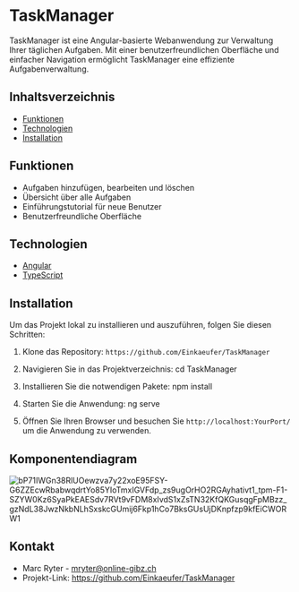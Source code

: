 # TaskManager

TaskManager ist eine Angular-basierte Webanwendung zur Verwaltung Ihrer täglichen Aufgaben. Mit einer benutzerfreundlichen Oberfläche und einfacher Navigation ermöglicht TaskManager eine effiziente Aufgabenverwaltung.

## Inhaltsverzeichnis

- [Funktionen](#funktionen)
- [Technologien](#technologien)
- [Installation](#installation)

## Funktionen

- Aufgaben hinzufügen, bearbeiten und löschen
- Übersicht über alle Aufgaben
- Einführungstutorial für neue Benutzer
- Benutzerfreundliche Oberfläche

## Technologien

- [Angular](https://angular.io/)
- [TypeScript](https://www.typescriptlang.org/)

## Installation

Um das Projekt lokal zu installieren und auszuführen, folgen Sie diesen Schritten:

1. Klone das Repository: `https://github.com/Einkaeufer/TaskManager`

2. Navigieren Sie in das Projektverzeichnis: cd TaskManager

3. Installieren Sie die notwendigen Pakete: npm install

4. Starten Sie die Anwendung: ng serve

5. Öffnen Sie Ihren Browser und besuchen Sie `http://localhost:YourPort/` um die Anwendung zu verwenden.

## Komponentendiagram

![bP71IWGn38RlUOewzva7y22xoE95FSY-G6ZZEcwRbabwqdrtYo85YIoTmxIGVFdp_zs9ugOrHO2RGAyhativt1_tpm-F1-SZYW0Kz6SyaPkEAESdv7RVt9vFDM8xIvdS1xZsTN32KfQKGusqgFpMBzz_gzNdL38JwzNkbNLhSxskcGUmij6Fkp1hCo7BksGUsUjDKnpfzp9kfEiCWORW1](https://github.com/Einkaeufer/TaskManager/assets/104210524/b323338e-edff-4e32-b557-dec3cefd94b2)

## Kontakt

- Marc Ryter - mryter@online-gibz.ch
- Projekt-Link: https://github.com/Einkaeufer/TaskManager

